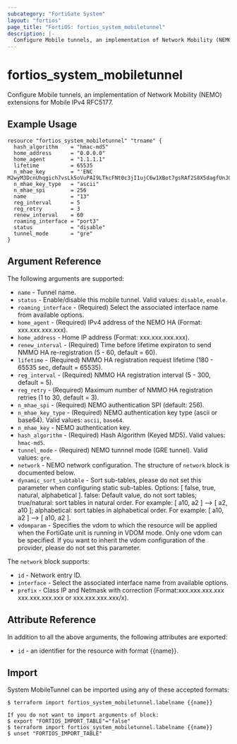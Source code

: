 ```yaml
---
subcategory: "FortiGate System"
layout: "fortios"
page_title: "FortiOS: fortios_system_mobiletunnel"
description: |-
  Configure Mobile tunnels, an implementation of Network Mobility (NEMO) extensions for Mobile IPv4 RFC5177.
---
```


# fortios_system_mobiletunnel
Configure Mobile tunnels, an implementation of Network Mobility (NEMO) extensions for Mobile IPv4 RFC5177.

## Example Usage

```hcl
resource "fortios_system_mobiletunnel" "trname" {
  hash_algorithm    = "hmac-md5"
  home_address      = "0.0.0.0"
  home_agent        = "1.1.1.1"
  lifetime          = 65535
  n_mhae_key        = "'ENC M2wyM3DcnUhqgich7vsLk5oVuPAI9LTkcFNt0c3jI1ujC6w1XBot7gsRAf2S8X5dagfUnJGhZ5LrQxw21e4y8oXuCOLp8MmaRZbCkxYCAl1wm/wVY3aNzVk2+jE='"
  n_mhae_key_type   = "ascii"
  n_mhae_spi        = 256
  name              = "13"
  reg_interval      = 5
  reg_retry         = 3
  renew_interval    = 60
  roaming_interface = "port3"
  status            = "disable"
  tunnel_mode       = "gre"
}
```

## Argument Reference

The following arguments are supported:

* `name` - Tunnel name.
* `status` - Enable/disable this mobile tunnel. Valid values: `disable`, `enable`.
* `roaming_interface` - (Required) Select the associated interface name from available options.
* `home_agent` - (Required) IPv4 address of the NEMO HA (Format: xxx.xxx.xxx.xxx).
* `home_address` - Home IP address (Format: xxx.xxx.xxx.xxx).
* `renew_interval` - (Required) Time before lifetime expiraton to send NMMO HA re-registration (5 - 60, default = 60).
* `lifetime` - (Required) NMMO HA registration request lifetime (180 - 65535 sec, default = 65535).
* `reg_interval` - (Required) NMMO HA registration interval (5 - 300, default = 5).
* `reg_retry` - (Required) Maximum number of NMMO HA registration retries (1 to 30, default = 3).
* `n_mhae_spi` - (Required) NEMO authentication SPI (default: 256).
* `n_mhae_key_type` - (Required) NEMO authentication key type (ascii or base64). Valid values: `ascii`, `base64`.
* `n_mhae_key` - NEMO authentication key.
* `hash_algorithm` - (Required) Hash Algorithm (Keyed MD5). Valid values: `hmac-md5`.
* `tunnel_mode` - (Required) NEMO tunnnel mode (GRE tunnel). Valid values: `gre`.
* `network` - NEMO network configuration. The structure of `network` block is documented below.
* `dynamic_sort_subtable` - Sort sub-tables, please do not set this parameter when configuring static sub-tables. Options: [ false, true, natural, alphabetical ]. false: Default value, do not sort tables; true/natural: sort tables in natural order. For example: [ a10, a2 ] --> [ a2, a10 ]; alphabetical: sort tables in alphabetical order. For example: [ a10, a2 ] --> [ a10, a2 ].
* `vdomparam` - Specifies the vdom to which the resource will be applied when the FortiGate unit is running in VDOM mode. Only one vdom can be specified. If you want to inherit the vdom configuration of the provider, please do not set this parameter.

The `network` block supports:

* `id` - Network entry ID.
* `interface` - Select the associated interface name from available options.
* `prefix` - Class IP and Netmask with correction (Format:xxx.xxx.xxx.xxx xxx.xxx.xxx.xxx or xxx.xxx.xxx.xxx/x).


## Attribute Reference

In addition to all the above arguments, the following attributes are exported:
* `id` - an identifier for the resource with format {{name}}.

## Import

System MobileTunnel can be imported using any of these accepted formats:
```
$ terraform import fortios_system_mobiletunnel.labelname {{name}}

If you do not want to import arguments of block:
$ export "FORTIOS_IMPORT_TABLE"="false"
$ terraform import fortios_system_mobiletunnel.labelname {{name}}
$ unset "FORTIOS_IMPORT_TABLE"
```
